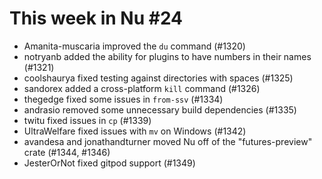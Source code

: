# This week in Nu #24

- Amanita-muscaria improved the `du` command (#1320)
- notryanb added the ability for plugins to have numbers in their names (#1321)
- coolshaurya fixed testing against directories with spaces (#1325)
- sandorex added a cross-platform `kill` command (#1326)
- thegedge fixed some issues in `from-ssv` (#1334)
- andrasio removed some unnecessary build dependencies (#1335)
- twitu fixed issues in `cp` (#1339)
- UltraWelfare fixed issues with `mv` on Windows (#1342)
- avandesa and jonathandturner moved Nu off of the "futures-preview" crate (#1344, #1346)
- JesterOrNot fixed gitpod support (#1349)